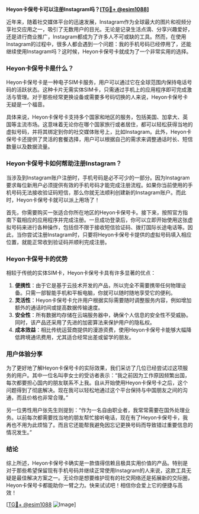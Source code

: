 **Heyon卡保号卡可以注册Instagram吗？[[TG💪+ @esim1088](https://t.me/s/esim1088)]**

近年来，随着社交媒体平台的迅速发展，Instagram作为全球最大的图片和视频分享社交应用之一，吸引了无数用户的目光。无论是记录生活点滴、分享兴趣爱好，还是进行商业推广，Instagram都成为了许多人不可或缺的工具。然而，在使用Instagram的过程中，很多人都会遇到一个问题：我的手机号码已经停用了，还能继续使用Instagram吗？这时候，Heyon卡保号卡就成为了一个非常实用的选择。

### Heyon卡保号卡是什么？

Heyon卡保号卡是一种电子SIM卡服务，用户可以通过它在全球范围内保持电话号码的活跃状态。这种卡片无需实体SIM卡，只需通过手机上的应用程序即可完成激活与管理。对于那些经常更换设备或需要多号码切换的人来说，Heyon卡保号卡无疑是一个福音。

具体来说，Heyon卡保号卡支持多个国家和地区的服务，包括美国、加拿大、英国等主流市场。这意味着无论你在哪个国家旅行或者居住，都可以轻松获得当地的虚拟号码，并将其绑定到你的社交媒体账号上，比如Instagram。此外，Heyon卡保号卡还提供了灵活的套餐选择，用户可以根据自己的需求来调整通话时长、短信数量以及数据流量。

### Heyon卡保号卡如何帮助注册Instagram？

当涉及到Instagram账户注册时，手机号码是必不可少的一部分。因为Instagram要求每位新用户必须提供有效的手机号码才能完成注册流程。如果你当前使用的手机号码无法接收验证码短信，那么你就无法顺利创建新的Instagram账户。而此时，Heyon卡保号卡就可以派上用场了！

首先，你需要购买一张适合你所在地区的Heyon卡保号卡。接下来，按照官方指南下载相应的应用程序并完成注册。一旦成功登录后，你可以立即开始使用这张虚拟号码来进行各种操作，包括但不限于接收短信验证码、拨打国际长途电话等。因此，当你尝试注册Instagram时，只要将Heyon卡保号卡提供的虚拟号码填入相应位置，就能正常收到验证码并顺利完成注册。

### Heyon卡保号卡的优势

相较于传统的实体SIM卡，Heyon卡保号卡具有许多显著的优点：

1. **便携性**：由于它是基于云技术开发的产品，所以完全不需要携带任何物理设备。只需一部智能手机和平板电脑，你就可以随时随地享受它的便利。
2. **灵活性**：Heyon卡保号卡允许用户根据实际需要随时调整服务内容，例如增加额外的通话时间或提高数据传输速度。
3. **安全性**：所有数据均存储在云端服务器中，确保个人信息的安全性不受威胁。同时，该产品还采用了先进的加密算法来保护用户的隐私权。
4. **成本效益**：相比传统运营商提供的漫游资费，使用Heyon卡保号卡能够大幅降低跨境通讯费用，尤其适合经常出差或留学的朋友。

### 用户体验分享

为了更好地了解Heyon卡保号卡的实际效果，我们采访了几位已经尝试过这项服务的用户。其中一位名叫李女士的受访者表示：“我之前因为工作原因频繁出国，每次都要担心国内的朋友联系不上我。自从开始使用Heyon卡保号卡之后，这个问题得到了彻底解决。现在我可以轻松地通过这个平台保持与中国朋友之间的沟通，而且价格也非常合理。”

另一位男性用户张先生则提到：“作为一名自由职业者，我常常需要在国外处理业务。以前每次都需要找当地的朋友帮忙接听电话，现在有了Heyon卡保号卡，我再也不用为此烦恼了。而且它还能帮我避免因忘记更换号码而导致错过重要信息的情况发生。”

### 结论

综上所述，Heyon卡保号卡确实是一款值得信赖且极具实用价值的产品。特别是对于那些希望保留现有手机号码并继续正常使用Instagram的人来说，这款工具无疑是最佳解决方案之一。无论你是想要维护现有的社交网络还是拓展新的交际圈，Heyon卡保号卡都能助你一臂之力。快来试试吧！相信你会爱上它的便捷与高效！

[[TG💪+ @esim1088](https://t.me/s/esim1088) ![Image](https://i.postimg.cc/4NQfJmqS/Snipaste-2025-05-13-00-14-12.png)]